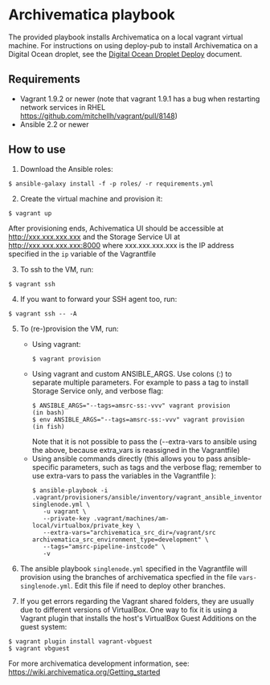 # Archivematica playbook

The provided playbook installs Archivematica on a local vagrant virtual
machine. For instructions on using deploy-pub to install Archivematica on a
Digital Ocean droplet, see the [Digital Ocean Droplet
Deploy](docs/digital-ocean-install-example.rst) document.

## Requirements

- Vagrant 1.9.2 or newer (note that vagrant 1.9.1 has a bug when restarting network services in RHEL https://github.com/mitchellh/vagrant/pull/8148)
- Ansible 2.2 or newer

## How to use

1. Download the Ansible roles:
  ```
  $ ansible-galaxy install -f -p roles/ -r requirements.yml
  ```

2. Create the virtual machine and provision it:
  ```
  $ vagrant up
  ```
  After provisioning ends, Achivematica UI should be accessible at http://xxx.xxx.xxx.xxx and the Storage Service UI at http://xxx.xxx.xxx.xxx:8000 where xxx.xxx.xxx.xxx is the IP address specified in the `ip` variable of the Vagrantfile

3. To ssh to the VM, run:
  ```
  $ vagrant ssh
  ```

4. If you want to forward your SSH agent too, run:
  ```
  $ vagrant ssh -- -A
  ```

5. To (re-)provision the VM, run:
    * Using vagrant:
        ```
        $ vagrant provision
        ```
    * Using vagrant and custom ANSIBLE_ARGS. Use colons (:) to separate multiple parameters. For example to pass a tag to install Storage Service only, and verbose flag:
        ```
        $ ANSIBLE_ARGS="--tags=amsrc-ss:-vvv" vagrant provision       (in bash)
        $ env ANSIBLE_ARGS="--tags=amsrc-ss:-vvv" vagrant provision   (in fish)
        ```
      Note that it is not possible to pass the (--extra-vars to ansible using the above, because extra_vars is reassigned in the Vagrantfile)
    * Using ansible commands directly (this allows you to pass ansible-specific parameters,
      such as tags and the verbose flag; remember to use extra-vars to pass the variables in the Vagrantfile ):
        ```
        $ ansible-playbook -i .vagrant/provisioners/ansible/inventory/vagrant_ansible_inventory singlenode.yml \
           -u vagrant \
           --private-key .vagrant/machines/am-local/virtualbox/private_key \
           --extra-vars="archivematica_src_dir=/vagrant/src archivematica_src_environment_type=development" \
           --tags="amsrc-pipeline-instcode" \
           -v
        ```

6. The ansible playbook `singlenode.yml` specified in the Vagrantfile will provision using the branches of archivematica specfied in the file `vars-singlenode.yml`. Edit this file if need to deploy other branches.  

7. If you get errors regarding the Vagrant shared folders, they are usually due
to different versions of VirtualBox. One way to fix it is using a Vagrant
plugin that installs the host's VirtualBox Guest Additions on the guest system:
  ```
  $ vagrant plugin install vagrant-vbguest
  $ vagrant vbguest
  ```

For more archivematica development information, see: https://wiki.archivematica.org/Getting_started
